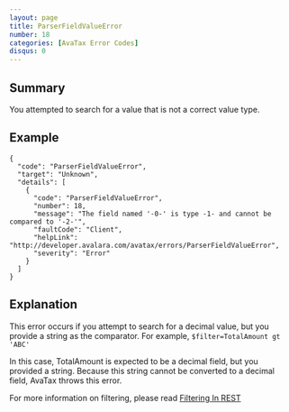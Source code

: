 ```yaml
---
layout: page
title: ParserFieldValueError
number: 18
categories: [AvaTax Error Codes]
disqus: 0
---
```


## Summary

You attempted to search for a value that is not a correct value type.

## Example

    {
      "code": "ParserFieldValueError",
      "target": "Unknown",
      "details": [
        {
          "code": "ParserFieldValueError",
          "number": 18,
          "message": "The field named '-0-' is type -1- and cannot be compared to '-2-'",
          "faultCode": "Client",
          "helpLink": "http://developer.avalara.com/avatax/errors/ParserFieldValueError",
          "severity": "Error"
        }
      ]
    }

## Explanation

This error occurs if you attempt to search for a decimal value, but you provide a string as the comparator.  For example, `$filter=TotalAmount gt 'ABC'`
    
In this case, TotalAmount is expected to be a decimal field, but you provided a string.  Because this string cannot be converted to a decimal field, AvaTax throws this error.

For more information on filtering, please read <a href="http://developer.avalara.com/avatax/filtering-in-rest/">Filtering In REST</a>